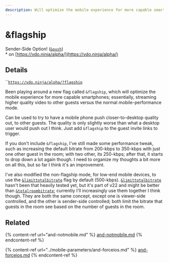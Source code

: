 ```yaml
---
description: Will optimize the mobile experience for more capable smartphones
---
```


# \&flagship

Sender-Side Option! ([`&push`](../../source-settings/push.md))\
\* on [https://vdo.ninja/alpha/](https://vdo.ninja/alpha/)

## Details

``[`https://vdo.ninja/alpha/?flagship`](https://vdo.ninja/alpha/?flagship)

Been playing around a new flag called `&flagship`, which will optimize the mobile experience for more capable smartphones; essentially, streaming higher quality video to other guests versus the normal mobile-performance mode.

Can be used to try to have a mobile phone push closer-to-desktop quality out, to other guests. The quality is only slightly worse than what a desktop user would push out I think. Just add `&flagship` to the guest invite links to trigger.

If you don't include `&flagship`, I've still made some performance tweak, such as increasing the default bitrate from 200-kbps to 350-kbps with just one other guest in the room; with two other, its 250-kbps; after that, it starts to drop down a lot again though. I need to organize my thoughts a bit more on all this, but so far I think it's an improvement.

I've also modified the non-flagship mode, for low-end mobile devices, to use the [`&limittotalbitrate`](../../source-settings/limittotalbitrate.md) flag by default (500-kbps). [`&limittotalbitrate`](../../source-settings/limittotalbitrate.md) hasn't been that heavily tested yet, but it's part of v22 and might be better than [`&totalroombitrate`](../view-parameters/totalroombitrate.md); currently I'll increasingly use them together I think though. They are both the same concept, except one is viewer-side controlled, and the other is sender-side controlled; both limit the bitrate that guests in the room see based on the number of guests in the room.

## Related

{% content-ref url="and-notmobile.md" %}
[and-notmobile.md](and-notmobile.md)
{% endcontent-ref %}

{% content-ref url="../mobile-parameters/and-forceios.md" %}
[and-forceios.md](../mobile-parameters/and-forceios.md)
{% endcontent-ref %}
